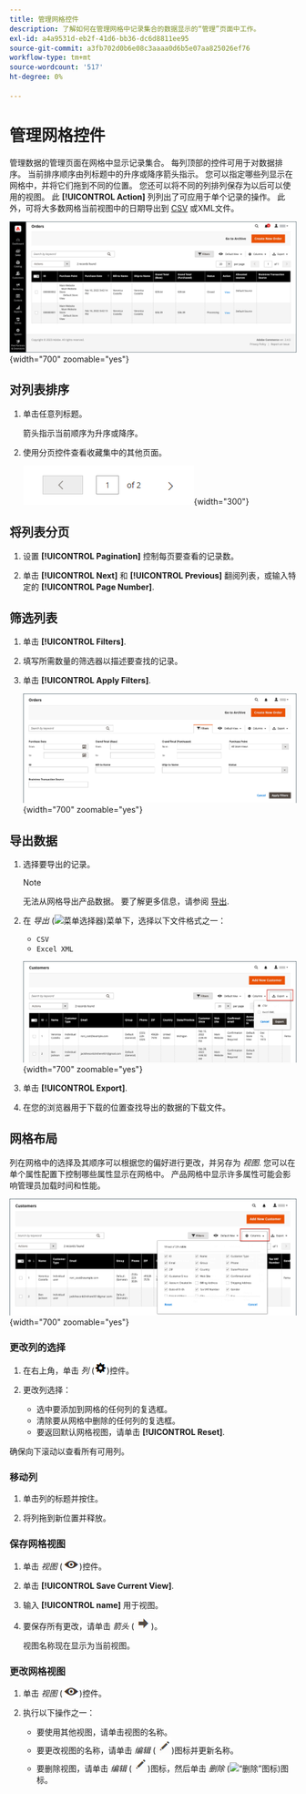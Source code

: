 ```yaml
---
title: 管理网格控件
description: 了解如何在管理网格中记录集合的数据显示的“管理”页面中工作。
exl-id: a4a9531d-eb2f-41d6-bb36-dc6d8811ee95
source-git-commit: a3fb702d0b6e08c3aaaa0d6b5e07aa825026ef76
workflow-type: tm+mt
source-wordcount: '517'
ht-degree: 0%

---
```


# 管理网格控件

管理数据的管理页面在网格中显示记录集合。 每列顶部的控件可用于对数据排序。 当前排序顺序由列标题中的升序或降序箭头指示。 您可以指定哪些列显示在网格中，并将它们拖到不同的位置。 您还可以将不同的列排列保存为以后可以使用的视图。 此 **[!UICONTROL Action]** 列列出了可应用于单个记录的操作。 此外，可将大多数网格当前视图中的日期导出到 [CSV](../systems/data-csv.md) 或XML文件。

![订单页面 — 网格显示](./assets/admin-workspace-grid.png){width="700" zoomable="yes"}

## 对列表排序

1. 单击任意列标题。

   箭头指示当前顺序为升序或降序。

1. 使用分页控件查看收藏集中的其他页面。

   ![网格显示 — 页面控件](./assets/pagination-controls.png){width="300"}

## 将列表分页

1. 设置 **[!UICONTROL Pagination]** 控制每页要查看的记录数。

1. 单击 **[!UICONTROL Next]** 和 **[!UICONTROL Previous]** 翻阅列表，或输入特定的 **[!UICONTROL Page Number]**.

## 筛选列表

1. 单击 **[!UICONTROL Filters]**.

1. 填写所需数量的筛选器以描述要查找的记录。

1. 单击 **[!UICONTROL Apply Filters]**.

   ![订单列表 — 筛选控件](./assets/admin-workspace-filters.png){width="700" zoomable="yes"}

## 导出数据

1. 选择要导出的记录。

   >[!NOTE]
   >
   >无法从网格导出产品数据。 要了解更多信息，请参阅 [导出](../systems/data-export.md).

1. 在 _导出_ (![菜单选择器](../assets/icon-export.png))菜单下，选择以下文件格式之一：

   - `CSV`
   - `Excel XML`

   ![订单列表 — 导出选项](./assets/customers-grid-export.png){width="700" zoomable="yes"}

1. 单击 **[!UICONTROL Export]**.

1. 在您的浏览器用于下载的位置查找导出的数据的下载文件。

## 网格布局

列在网格中的选择及其顺序可以根据您的偏好进行更改，并另存为 _视图_. 您可以在单个属性配置下控制哪些属性显示在网格中。 产品网格中显示许多属性可能会影响管理员加载时间和性能。

![排序网格列](./assets/admin-grid-columns.png){width="700" zoomable="yes"}

### 更改列的选择

1. 在右上角，单击 _列_ (![列控件](../assets/icon-columns.png))控件。

1. 更改列选择：

   - 选中要添加到网格的任何列的复选框。
   - 清除要从网格中删除的任何列的复选框。
   - 要返回默认网格视图，请单击 **[!UICONTROL Reset]**.

确保向下滚动以查看所有可用列。

### 移动列

1. 单击列的标题并按住。

1. 将列拖到新位置并释放。

### 保存网格视图

1. 单击 _视图_ (![视图控件](../assets/icon-view-eye.png))控件。

1. 单击 **[!UICONTROL Save Current View]**.

1. 输入 **[!UICONTROL name]** 用于视图。

1. 要保存所有更改，请单击 _箭头_ (![保存所有更改](../assets/icon-arrow-save.png))。

   视图名称现在显示为当前视图。

### 更改网格视图

1. 单击 _视图_ (![“视图”图标](../assets/icon-view-eye.png))控件。

1. 执行以下操作之一：

   - 要使用其他视图，请单击视图的名称。
   - 要更改视图的名称，请单击 _编辑_ (![“编辑”图标](../assets/icon-edit-pencil.png))图标并更新名称。
   - 要删除视图，请单击 _编辑_ (![“编辑”图标](../assets/icon-edit-pencil.png))图标，然后单击 _删除_ (![“删除”图标](../assets/icon-delete-trashcan-solid.png))图标。
